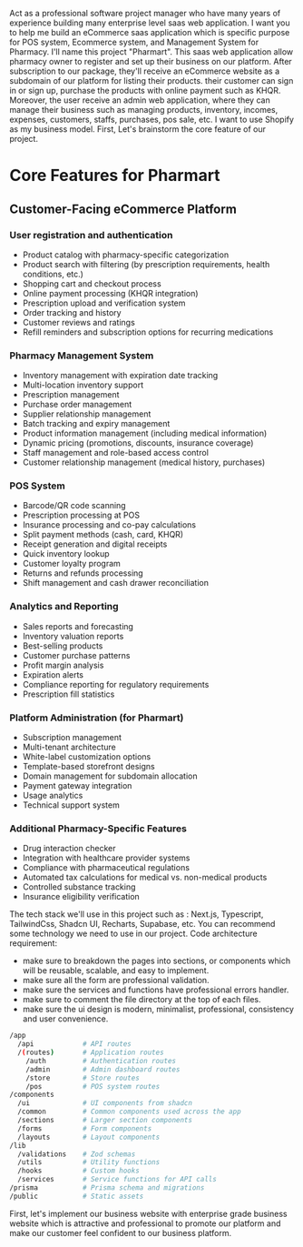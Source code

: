 Act as a professional software project manager who have many years of experience building many enterprise level saas web application. I want you to help me build an eCommerce saas application which is specific purpose for POS system, Ecommerce system, and Management System for Pharmacy. I'll name this project "Pharmart". This saas web application allow pharmacy owner to register and set up their business on our platform. After subscription to our package, they'll receive an eCommerce website as a subdomain of our platform for listing their products. their customer can sign in or sign up, purchase the products with online payment such as KHQR. Moreover, the user receive an admin web application, where they can manage their business such as managing products, inventory, incomes, expenses, customers, staffs, purchases, pos sale, etc. I want to use Shopify as my business model. First, Let's brainstorm the core feature of our project.

# Core Features for Pharmart

## Customer-Facing eCommerce Platform

### User registration and authentication

- Product catalog with pharmacy-specific categorization
- Product search with filtering (by prescription requirements, health conditions, etc.)
- Shopping cart and checkout process
- Online payment processing (KHQR integration)
- Prescription upload and verification system
- Order tracking and history
- Customer reviews and ratings
- Refill reminders and subscription options for recurring medications

### Pharmacy Management System

- Inventory management with expiration date tracking
- Multi-location inventory support
- Prescription management
- Purchase order management
- Supplier relationship management
- Batch tracking and expiry management
- Product information management (including medical information)
- Dynamic pricing (promotions, discounts, insurance coverage)
- Staff management and role-based access control
- Customer relationship management (medical history, purchases)

### POS System

- Barcode/QR code scanning
- Prescription processing at POS
- Insurance processing and co-pay calculations
- Split payment methods (cash, card, KHQR)
- Receipt generation and digital receipts
- Quick inventory lookup
- Customer loyalty program
- Returns and refunds processing
- Shift management and cash drawer reconciliation

### Analytics and Reporting

- Sales reports and forecasting
- Inventory valuation reports
- Best-selling products
- Customer purchase patterns
- Profit margin analysis
- Expiration alerts
- Compliance reporting for regulatory requirements
- Prescription fill statistics

### Platform Administration (for Pharmart)

- Subscription management
- Multi-tenant architecture
- White-label customization options
- Template-based storefront designs
- Domain management for subdomain allocation
- Payment gateway integration
- Usage analytics
- Technical support system

### Additional Pharmacy-Specific Features

- Drug interaction checker
- Integration with healthcare provider systems
- Compliance with pharmaceutical regulations
- Automated tax calculations for medical vs. non-medical products
- Controlled substance tracking
- Insurance eligibility verification

The tech stack we'll use in this project such as : Next.js, Typescript, TailwindCss, Shadcn UI, Recharts, Supabase, etc. You can recommend some technology we need to use in our project.
Code architecture requirement:

- make sure to breakdown the pages into sections, or components which will be reusable, scalable, and easy to implement.
- make sure all the form are professional validation.
- make sure the services and functions have professional errors handler.
- make sure to comment the file directory at the top of each files.
- make sure the ui design is modern, minimalist, professional, consistency and user convenience.

```bash
/app
  /api            # API routes
  /(routes)       # Application routes
    /auth         # Authentication routes
    /admin        # Admin dashboard routes
    /store        # Store routes
    /pos          # POS system routes
/components
  /ui             # UI components from shadcn
  /common         # Common components used across the app
  /sections       # Larger section components
  /forms          # Form components
  /layouts        # Layout components
/lib
  /validations    # Zod schemas
  /utils          # Utility functions
  /hooks          # Custom hooks
  /services       # Service functions for API calls
/prisma           # Prisma schema and migrations
/public           # Static assets
```

First, let's implement our business website with enterprise grade business website which is attractive and professional to promote our platform and make our customer feel confident to our business platform.
